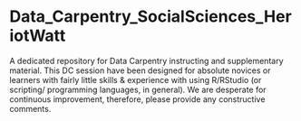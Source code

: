 # Data_Carpentry_SocialSciences_HeriotWatt
A dedicated repository for Data Carpentry instructing and supplementary material.
This DC session have been designed for absolute novices or learners with fairly little skills & experience with using R/RStudio (or scripting/ programming languages, in general).
We are desperate for continuous improvement, therefore, please provide any constructive comments.
